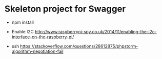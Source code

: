 # Skeleton project for Swagger

* npm install

* Enable I2C
http://www.raspberrypi-spy.co.uk/2014/11/enabling-the-i2c-interface-on-the-raspberry-pi/

* ssh
https://stackoverflow.com/questions/28612875/phpstorm-algorithm-negotiation-fail

